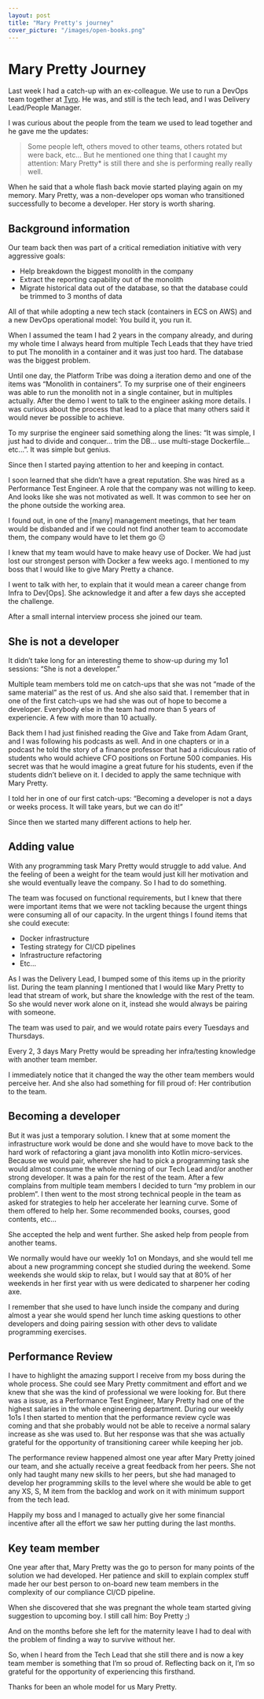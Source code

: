```yaml
---
layout: post
title: "Mary Pretty's journey"
cover_picture: "/images/open-books.png"
---
```


# Mary Pretty Journey

Last week I had a catch-up with an ex-colleague. We use to run a DevOps team together at [Tyro](http://www.tyro.com). He was, and still is the tech lead, and I was Delivery Lead/People Manager.

I was curious about the people from the team we used to lead together and he gave me the updates:

> Some people left, others moved to other teams, others rotated but were back, etc...
But he mentioned one thing that I caught my attention:
> Mary Pretty* is still there and she is performing really really well.

When he said that a whole flash back movie started playing again on my memory. Mary Pretty, was a non-developer ops woman who transitioned successfully to become a developer. Her story is worth sharing.

## Background information

Our team back then was part of a critical remediation initiative with very aggressive goals:

- Help breakdown the biggest monolith in the company
- Extract the reporting capability out of the monolith
- Migrate historical data out of the database, so that the database could be trimmed to 3 months of data

All of that while adopting a new tech stack (containers in ECS on AWS) and a new DevOps operational model: You build it, you run it.

When I assumed the team I had 2 years in the company already, and during my whole time I always heard from multiple Tech Leads that they have tried to put The monolith in a container and it was just too hard. The database was the biggest problem.

Until one day, the Platform Tribe was doing a iteration demo and one of the items was “Monolith in containers”. To my surprise one of their engineers was able to run the monolith not in a single container, but in multiples actually. After the demo I went to talk to the engineer asking more details. I was curious about the process that lead to a place that many others said it would never be possible to achieve.

To my surprise the engineer said something along the lines: “It was simple, I just had to divide and conquer... trim the DB... use multi-stage Dockerfile... etc...”. It was simple but genius.

Since then I started paying attention to her and keeping in contact.

I soon learned that she didn’t have a great reputation. She was hired as a Performance Test Engineer. A role that the company was not willing to keep. And looks like she was not motivated as well. It was common to see her on the phone outside the working area.

I found out, in one of the [many] management meetings, that her team would be disbanded and if we could not find another team to accomodate them, the company would have to let them go ☹️

I knew that my team would have to make heavy use of Docker. We had just lost our strongest person with Docker a few weeks ago. I mentioned to my boss that I would like to give Mary Pretty a chance.

I went to talk with her, to explain that it would mean a career change from Infra to Dev[Ops]. She acknowledge it and after a few days she accepted the challenge.

After a small internal interview process she joined our team.

## She is not a developer

It didn’t take long for an interesting theme to show-up during my 1o1 sessions: “She is not a developer.”

Multiple team members told me on catch-ups that she was not “made of the same material” as the rest of us. And she also said that. I remember that in one of the first catch-ups we had she was out of hope to become a developer. Everybody else in the team had more than 5 years of experiencie. A few with more than 10 actually.

Back them I had just finished reading the Give and Take from Adam Grant, and I was following his podcasts as well. And in one chapters or in a podcast he told the story of a finance professor that had a ridiculous ratio of students who would achieve CFO positions on Fortune 500 companies. His secret was that he would imagine a great future for his students, even if the students didn’t believe on it. I decided to apply the same technique with Mary Pretty.

I told her in one of our first catch-ups: “Becoming a developer is not a days or weeks process. It will take years, but we can do it!”

Since then we started many different actions to help her.

## Adding value

With any programming task Mary Pretty would struggle to add value. And the feeling of been a weight for the team would just kill her motivation and she would eventually leave the company. So I had to do something.

The team was focused on functional requirements, but I knew that there were important items that we were not tackling because the urgent things were consuming all of our capacity. In the urgent things I found items that she could execute:

- Docker infrastructure
- Testing strategy for CI/CD pipelines
- Infrastructure refactoring
- Etc...

As I was the Delivery Lead, I bumped some of this items up in the priority list. During the team planning I mentioned that I would like Mary Pretty to lead that stream of work, but share the knowledge with the rest of the team. So she would never work alone on it, instead she would always be pairing with someone.

The team was used to pair, and we would rotate pairs every Tuesdays and Thursdays.

Every 2, 3 days Mary Pretty would be spreading her infra/testing knowledge with another team member.

I immediately notice that it changed the way the other team members would perceive her. And she also had something for fill proud of: Her contribution to the team.

## Becoming a developer

But it was just a temporary solution. I knew that at some moment the infrastructure work would be done and she would have to move back to the hard work of refactoring a giant java monolith into Kotlin micro-services. Because we would pair, wherever she had to pick a programming task she would almost consume the whole morning of our Tech Lead and/or another strong developer. It was a pain for the rest of the team. After a few complains from multiple team members I decided to turn “my problem in our problem”. I then went to the most strong technical people in the team as asked for strategies to help her accelerate her learning curve. Some of them offered to help her. Some recommended books, courses, good contents, etc...

She accepted the help and went further. She asked help from people from another teams.

We normally would have our weekly 1o1 on Mondays, and she would tell me about a new programming concept she studied during the weekend. Some weekends she would skip to relax, but I would say that at 80% of her weekends in her first year with us were dedicated to sharpener her coding axe.

I remember that she used to have lunch inside the company and during almost a year she would spend her lunch time asking questions to other developers and doing pairing session with other devs to validate programming exercises.

## Performance Review

I have to highlight the amazing support I receive from my boss during the whole process. She could see Mary Pretty commitment and effort and we knew that she was the kind of professional we were looking for. But there was a issue, as a Performance Test Engineer, Mary Pretty had one of the highest salaries in the whole engineering department. During our weekly 1o1s I then started to mention that the performance review cycle was coming and that she probably would not be able to receive a normal salary increase as she was used to. But her response was that she was actually grateful for the opportunity of transitioning career while keeping her job.

The performance review happened almost one year after Mary Pretty joined our team, and she actually receive a great feedback from her peers. She not only had taught many new skills to her peers, but she had managed to develop her programming skills to the level where she would be able to get any XS, S, M item from the backlog and work on it with minimum support from the tech lead.

Happily my boss and I managed to actually give her some financial incentive after all the effort we saw her putting during the last months.

## Key team member

One year after that, Mary Pretty was the go to person for many points of the solution we had developed. Her patience and skill to explain complex stuff made her our best person to on-board new team members in the complexity of our compliance CI/CD pipeline. 

When she discovered that she was pregnant the whole team started giving suggestion to upcoming boy. I still call him: Boy Pretty ;)

And on the months before she left for the maternity leave I had to deal with the problem of finding a way to survive without her.

So, when I heard from the Tech Lead that she still there and is now a key team member is something that I’m so proud of. Reflecting back on it, I’m so grateful for the opportunity of experiencing this firsthand.

Thanks for been an whole model for us Mary Pretty.
